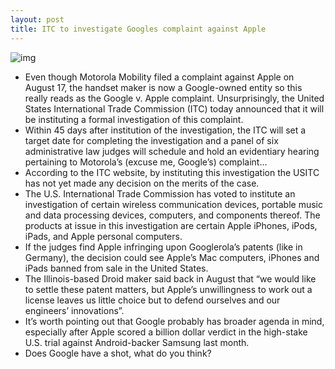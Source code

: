 ```yaml
---
layout: post
title: ITC to investigate Googles complaint against Apple
---
```

![img](http://media.idownloadblog.com/wp-content/uploads/2011/11/motorola-mobility-logo.jpg)
* Even though Motorola Mobility filed a complaint against Apple on August 17, the handset maker is now a Google-owned entity so this really reads as the Google v. Apple complaint. Unsurprisingly, the United States International Trade Commission (ITC) today announced that it will be instituting a formal investigation of this complaint.
* Within 45 days after institution of the investigation, the ITC will set a target date for completing the investigation and a panel of six administrative law judges will schedule and hold an evidentiary hearing pertaining to Motorola’s (excuse me, Google’s) complaint…
* According to the ITC website, by instituting this investigation the USITC has not yet made any decision on the merits of the case.
* The U.S. International Trade Commission has voted to institute an investigation of certain wireless communication devices, portable music and data processing devices, computers, and components thereof. The products at issue in this investigation are certain Apple iPhones, iPods, iPads, and Apple personal computers.
* If the judges find Apple infringing upon Googlerola’s patents (like in Germany), the decision could see Apple’s Mac computers, iPhones and iPads banned from sale in the United States.
* The Illinois-based Droid maker said back in August that “we would like to settle these patent matters, but Apple’s unwillingness to work out a license leaves us little choice but to defend ourselves and our engineers’ innovations”.
* It’s worth pointing out that Google probably has broader agenda in mind, especially after Apple scored a billion dollar verdict in the high-stake U.S. trial against Android-backer Samsung last month.
* Does Google have a shot, what do you think?

